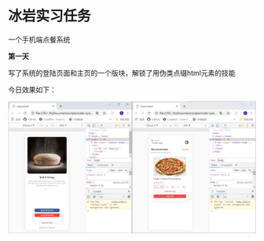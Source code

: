 # 冰岩实习任务
一个手机端点餐系统

**第一天**

写了系统的登陆页面和主页的一个版块，解锁了用伪类点缀html元素的技能

今日效果如下：

![](picOfProgress/firstday.png)
